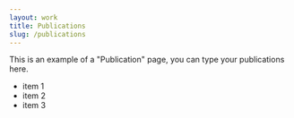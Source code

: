 ```yaml
---
layout: work
title: Publications
slug: /publications
---
```


This is an example of a "Publication" page, you can type your publications here. 

* item 1
* item 2
* item 3
<br />
